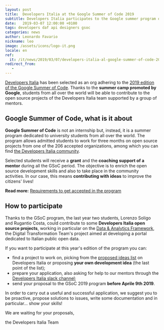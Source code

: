 ```yaml
---
layout: post
title:  Developers Italia at the Google Summer of Code 2019
subtitle: Developers Italia participates to the Google summer program dedicated to students who want to get involved. Here you can find how to apply
date:   2019-03-07 12:00:00 +0100
tags: developers daf api designers gsoc
categories: news
author: Leonardo Favario
nickname: leo
image: /assets/icons/logo-it.png
locale: en
ref:
  it: /it/news/2019/03/07/developers-italia-al-google-summer-of-code-2019
redirect_from:
   -
---
```


[Developers Italia](https://developers.italia.it/) has been selected as an org
adhering to the [2019 edition of the Google Summer of
Code](https://summerofcode.withgoogle.com/). Thanks to the **summer camp
promoted by Google**, students from all over the world will be able to
contribute to the open source projects of the Developers
Italia team supported by a group of mentors.

## Google Summer of Code, what is it about

**Google Summer of Code** is not an internship but, instead, it is a summer
program dedicated to university students from all over the world. The program allows
admitted students to work for three months on open source projects
from one of the 206 accepted organizations, among which you can find [the
Developers Italia
community](https://summerofcode.withgoogle.com/organizations/5088529877565440/).


Selected students will receive a **grant** and the **coaching support of
a mentor** during all the GSoC period. The objective is to enrich the open
source development skills and also to take place in the community activities.
In our case, this means **contributing with ideas** to improve the citizens'
lives!


**Read more:** [Requirements to get accepted in the
program](https://summerofcode.withgoogle.com/get-started/)

## How to participate


Thanks to the GSoC program, the last year two students, Lorenzo Soligo and
Rugantio Costa, could contribute to some **Developers Italia open source
projects**, working in particular on the [Data & Analytics
Framework](https://teamdigitale.governo.it/it/projects/daf.htm), the Digital
Transformation Team's project aimed at developing a portal dedicated to Italian
public open data.


If you want to participate at this year's edition of the program you can:

- find a project to work on, picking from the [proposed ideas
  list](https://developers.italia.it/en/gsoc-ideas/) on Developers Italia or
  proposing **your own development idea** (the last point of the list);
- prepare your application, also asking for help to our mentors through the
  [ Developers Italia slack channel](https://slack.developers.italia.it/);
- send your proposal to the GSoC 2019 program **before Aprile 9th 2019**.

In order to carry out a useful and successful application, we suggest you to be
proactive, propose solutions to issues, write some documentation and
in particular... show your skills!

We are waiting for your proposals,

the Developers Italia Team
